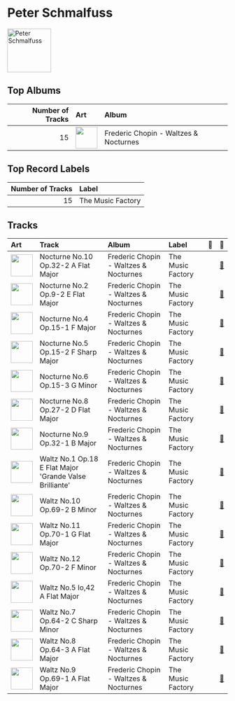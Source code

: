
# Peter Schmalfuss


<img src="https://i.scdn.co/image/ab67616d0000b27308fa17be7bd6194f38778767" alt="Peter Schmalfuss" width="100" />

## Top Albums

|   Number of Tracks | Art                                                                                              | Album                                 |
|-------------------:|:-------------------------------------------------------------------------------------------------|:--------------------------------------|
|                 15 | <img src="https://i.scdn.co/image/ab67616d0000b2738a9c1224da995cb33a8cb3d5" alt="" width="50" /> | Frederic Chopin - Waltzes & Nocturnes |

## Top Record Labels

|   Number of Tracks | Label             |
|-------------------:|:------------------|
|                 15 | The Music Factory |

## Tracks

| Art                                                                                              | Track                                                   | Album                                 | Label             | 💚   | 🔗                                                          |
|:-------------------------------------------------------------------------------------------------|:--------------------------------------------------------|:--------------------------------------|:------------------|:----|:-----------------------------------------------------------|
| <img src="https://i.scdn.co/image/ab67616d0000b2738a9c1224da995cb33a8cb3d5" alt="" width="50" /> | Nocturne No.10 Op.32-2 A Flat Major                     | Frederic Chopin - Waltzes & Nocturnes | The Music Factory |     | [🔗](https://open.spotify.com/track/6Hf9sYUs42lHz0Ng1CTD4L) |
| <img src="https://i.scdn.co/image/ab67616d0000b2738a9c1224da995cb33a8cb3d5" alt="" width="50" /> | Nocturne No.2 Op.9-2 E Flat Major                       | Frederic Chopin - Waltzes & Nocturnes | The Music Factory |     | [🔗](https://open.spotify.com/track/5ITEXDnVR3xGR1dc9VuNgS) |
| <img src="https://i.scdn.co/image/ab67616d0000b2738a9c1224da995cb33a8cb3d5" alt="" width="50" /> | Nocturne No.4 Op.15-1 F Major                           | Frederic Chopin - Waltzes & Nocturnes | The Music Factory |     | [🔗](https://open.spotify.com/track/4ggql3W9O7jImYJsnrK3hU) |
| <img src="https://i.scdn.co/image/ab67616d0000b2738a9c1224da995cb33a8cb3d5" alt="" width="50" /> | Nocturne No.5 Op.15-2 F Sharp Major                     | Frederic Chopin - Waltzes & Nocturnes | The Music Factory |     | [🔗](https://open.spotify.com/track/6DixyBlby49gNxQhq11WyB) |
| <img src="https://i.scdn.co/image/ab67616d0000b2738a9c1224da995cb33a8cb3d5" alt="" width="50" /> | Nocturne No.6 Op.15-3 G Minor                           | Frederic Chopin - Waltzes & Nocturnes | The Music Factory |     | [🔗](https://open.spotify.com/track/0v7cGRePuQcwJB2eRD4v6M) |
| <img src="https://i.scdn.co/image/ab67616d0000b2738a9c1224da995cb33a8cb3d5" alt="" width="50" /> | Nocturne No.8 Op.27-2 D Flat Major                      | Frederic Chopin - Waltzes & Nocturnes | The Music Factory |     | [🔗](https://open.spotify.com/track/3wcXvernilwBUMXjNXvCCX) |
| <img src="https://i.scdn.co/image/ab67616d0000b2738a9c1224da995cb33a8cb3d5" alt="" width="50" /> | Nocturne No.9 Op.32-1 B Major                           | Frederic Chopin - Waltzes & Nocturnes | The Music Factory |     | [🔗](https://open.spotify.com/track/4tLE5OmKKfscpa4mwcgi3M) |
| <img src="https://i.scdn.co/image/ab67616d0000b2738a9c1224da995cb33a8cb3d5" alt="" width="50" /> | Waltz No.1 Op.18 E Flat Major 'Grande Valse Brilliante' | Frederic Chopin - Waltzes & Nocturnes | The Music Factory |     | [🔗](https://open.spotify.com/track/6mFgifVHBLCyoW9GwVbxwh) |
| <img src="https://i.scdn.co/image/ab67616d0000b2738a9c1224da995cb33a8cb3d5" alt="" width="50" /> | Waltz No.10 Op.69-2 B Minor                             | Frederic Chopin - Waltzes & Nocturnes | The Music Factory |     | [🔗](https://open.spotify.com/track/0004INO1s16Z8VSdewvTak) |
| <img src="https://i.scdn.co/image/ab67616d0000b2738a9c1224da995cb33a8cb3d5" alt="" width="50" /> | Waltz No.11 Op.70-1 G Flat Major                        | Frederic Chopin - Waltzes & Nocturnes | The Music Factory |     | [🔗](https://open.spotify.com/track/0fUiDXdfFAtIM6MreWOGNZ) |
| <img src="https://i.scdn.co/image/ab67616d0000b2738a9c1224da995cb33a8cb3d5" alt="" width="50" /> | Waltz No.12 Op.70-2 F Minor                             | Frederic Chopin - Waltzes & Nocturnes | The Music Factory |     | [🔗](https://open.spotify.com/track/4Kei1F2OqjoKBp0288oZMI) |
| <img src="https://i.scdn.co/image/ab67616d0000b2738a9c1224da995cb33a8cb3d5" alt="" width="50" /> | Waltz No.5 Io,42 A Flat Major                           | Frederic Chopin - Waltzes & Nocturnes | The Music Factory |     | [🔗](https://open.spotify.com/track/4wT04gr0O8GjGNPjxSsX3p) |
| <img src="https://i.scdn.co/image/ab67616d0000b2738a9c1224da995cb33a8cb3d5" alt="" width="50" /> | Waltz No.7 Op.64-2 C Sharp Minor                        | Frederic Chopin - Waltzes & Nocturnes | The Music Factory |     | [🔗](https://open.spotify.com/track/308xGu3m1QL1x2EwL4cT34) |
| <img src="https://i.scdn.co/image/ab67616d0000b2738a9c1224da995cb33a8cb3d5" alt="" width="50" /> | Waltz No.8 Op.64-3 A Flat Major                         | Frederic Chopin - Waltzes & Nocturnes | The Music Factory |     | [🔗](https://open.spotify.com/track/0SoFXVOwHlD5TmKl2cpwBG) |
| <img src="https://i.scdn.co/image/ab67616d0000b2738a9c1224da995cb33a8cb3d5" alt="" width="50" /> | Waltz No.9 Op.69-1 A Flat Major                         | Frederic Chopin - Waltzes & Nocturnes | The Music Factory |     | [🔗](https://open.spotify.com/track/6pbMI2NXJaw75AjEqUO4UQ) |